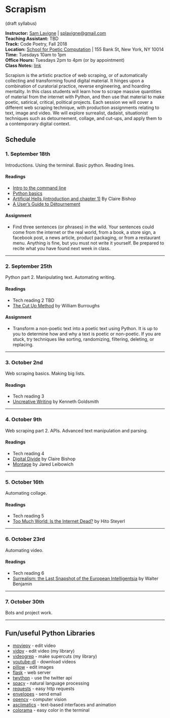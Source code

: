 # Scrapism

(draft syllabus)

**Instructor:** [Sam Lavigne](http://lav.io) | [splavigne@gmail.com](mailto:splavigne@gmail.com)  
**Teaching Assistant:** TBD  
**Track:** Code Poetry, Fall 2018  
**Location:** [School for Poetic Computation](http://sfpc.io/) | 155 Bank St, New York, NY 10014  
**Time:** Tuesdays 10am to 1pm  
**Office Hours:** Tuesdays 2pm to 4pm (or by appointment)  
**Class Notes:** [link](https://paper.dropbox.com/folder/show/Class-Notes-e.1gg8YzoPEhbTkrhvQwJ2zz3XJBcZkbceseDnY854qf9k5dPQtUC2)

Scrapism is the artistic practice of web scraping, or of automatically collecting and transforming found digital material. It hinges upon a combination of curatorial practice, reverse engineering, and hoarding mentality. In this class students will learn how to scrape massive quantities of material from the internet with Python, and then use that material to make poetic, satirical, critical, political projects. Each session we will cover a different web scraping technique, with production assignments relating to text, image and video. We will explore surrealist, dadaist, situationist techniques such as detournement, collage, and cut-ups, and apply them to a contemporary digital context.

## Schedule

### 1. September 18th

Introductions. Using the terminal. Basic python. Reading lines.

#### Readings  
* [Intro to the command line](https://github.com/antiboredom/sfpc-scrapism/blob/master/reader-01-the-command-line.md)
* [Python basics](https://github.com/antiboredom/sfpc-scrapism/blob/master/reader-02-python-basics.md)
* [Artificial Hells (introduction and chapter 1)](https://selforganizedseminar.files.wordpress.com/2011/08/bishop-claire-artificial-hells-participatory-art-and-politics-spectatorship.pdf) By Claire Bishop
* [A User’s Guide to Détournement](http://www.bopsecrets.org/SI/detourn.htm)

#### Assignment
* Find three sentences (or phrases) in the wild. Your sentences could come from the internet or the real world, from a book, a store sign, a facebook post, a news article, product packaging, or from a restaurant menu. Anything is fine, but you must not write it yourself. Be prepared to recite what you have found next week in class.  

---

### 2. September 25th

Python part 2. Manipulating text. Automating writing.

#### Readings  
* Tech reading 2 TBD  
* [The Cut Up Method](http://www.writing.upenn.edu/~afilreis/88v/burroughs-cutup.html) by William Burroughs

#### Assignment
* Transform a non-poetic text into a poetic text using Python. It is up to you to determine how and why a text is poetic or non-poetic. If you are stuck, try techniques like sorting, randomizing, filtering, deleting, or replacing.

---

### 3. October 2nd

Web scraping basics.  Making big lists.

#### Readings  
* Tech reading 3
* [Uncreative Writing](https://www.chronicle.com/article/Uncreative-Writing/128908) by Kenneth Goldsmith

---

### 4. October 9th

Web scraping part 2. APIs. Advanced text manipulation and parsing.

#### Readings  
* Tech reading 4
* [Digital Divide](https://www.artforum.com/print/201207/digital-divide-contemporary-art-and-new-media-31944) by Claire Bishop
* [Montage](https://lucian.uchicago.edu/blogs/mediatheory/keywords/montage/) by Jared Leibowich

---

### 5. October 16th

Automating collage.

#### Readings  
* Tech reading 5
* [Too Much World: Is the Internet Dead?](https://www.e-flux.com/journal/49/60004/too-much-world-is-the-internet-dead/) by Hito Steyerl

---

### 6. October 23rd

Automating video.

#### Readings  
* Tech reading 6
* [Surrealism: the Last Snapshot of the European Intelligentsia](https://monoskop.org/images/a/a0/Benjamin_Walter_1929_1978_Surrealism_The_Last_Snapshot_of_the_European_Intelligentsia.pdf) by Walter Benjamin

---

### 7. October 30th

Bots and project work.

---


## Fun/useful Python Libraries
* [moviepy](http://zulko.github.io/moviepy/) - edit video
* [vidpy](http://antiboredom.github.com/vidpy/) - edit video (my library)
* [videogrep](http://antiboredom.github.com/videogrep/) - make supercuts (my library)
* [youtube-dl](https://rg3.github.io/youtube-dl/) - download videos
* [pillow](https://python-pillow.org/) - edit images
* [flask](http://flask.pocoo.org/) - web server
* [twython](https://github.com/ryanmcgrath/twython) - use the twitter api
* [spacy](https://github.com/ryanmcgrath/twython) - natural language processing
* [requests](http://docs.python-requests.org/en/master/) - easy http requests
* [envelopes](http://tomekwojcik.github.io/envelopes/) - send email
* [opencv](http://opencv.org/) - computer vision
* [asciimatics](https://github.com/peterbrittain/asciimatics) - text-based interfaces and animation
* [colorama](https://github.com/tartley/colorama) - easy color in the terminal


